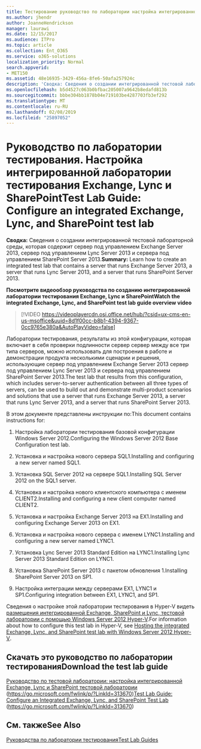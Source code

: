 ```yaml
---
title: Тестирование руководство по лаборатории настройка интегрированной Exchange, Lync и SharePoint тестовой лаборатории
ms.author: jhendr
author: JoanneHendrickson
manager: laurawi
ms.date: 12/15/2017
ms.audience: ITPro
ms.topic: article
ms.collection: Ent_O365
ms.service: o365-solutions
localization_priority: Normal
search.appverid:
- MET150
ms.assetid: 48e16935-3429-456a-8fe6-50afa257924c
description: 'Сводка: Сведения о создании интегрированной тестовой лабораторной среды, которая содержит сервер под управлением Exchange Server 2013, сервер под управлением Lync Server 2013 и сервера под управлением SharePoint Server 2013.'
ms.openlocfilehash: b5d4527c063b0bfbac205007a9642b8edafd813b
ms.sourcegitcommit: bbbe304bb1878b04e719103be4287703fb3ef292
ms.translationtype: MT
ms.contentlocale: ru-RU
ms.lasthandoff: 02/08/2019
ms.locfileid: "25897052"
---
```

# <a name="test-lab-guide-configure-an-integrated-exchange-lync-and-sharepoint-test-lab"></a><span data-ttu-id="9fe60-103">Руководство по лаборатории тестирования. Настройка интегрированной лаборатории тестирования Exchange, Lync и SharePoint</span><span class="sxs-lookup"><span data-stu-id="9fe60-103">Test Lab Guide: Configure an integrated Exchange, Lync, and SharePoint test lab</span></span>

 <span data-ttu-id="9fe60-104">**Сводка:** Сведения о создании интегрированной тестовой лабораторной среды, которая содержит сервер под управлением Exchange Server 2013, сервер под управлением Lync Server 2013 и сервера под управлением SharePoint Server 2013.</span><span class="sxs-lookup"><span data-stu-id="9fe60-104">**Summary:** Learn how to create an integrated test lab that contains a server that runs Exchange Server 2013, a server that runs Lync Server 2013, and a server that runs SharePoint Server 2013.</span></span>
 
<span data-ttu-id="9fe60-105">**Посмотрите видеообзор руководства по созданию интегрированной лаборатории тестирования Exchange, Lync и SharePoint**</span><span class="sxs-lookup"><span data-stu-id="9fe60-105">**Watch the integrated Exchange, Lync, and SharePoint test lab guide overview video**</span></span>

> [!VIDEO https://videoplayercdn.osi.office.net/hub/?csid=ux-cms-en-us-msoffice&uuid=8d1f00cc-b8b1-4394-9367-0cc9765e380a&AutoPlayVideo=false]
 
<span data-ttu-id="9fe60-106">Лаборатории тестирования, результаты из этой конфигурации, которая включает в себя проверки подлинности сервер сервер между все три типа серверов, можно использовать для построения в работе и демонстрации продукта несколькими сценарии и решения, использующие сервер под управлением Exchange Server 2013 сервер под управлением Lync Server 2013 и сервера под управлением SharePoint Server 2013.</span><span class="sxs-lookup"><span data-stu-id="9fe60-106">The test lab that results from this configuration, which includes server-to-server authentication between all three types of servers, can be used to build out and demonstrate multi-product scenarios and solutions that use a server that runs Exchange Server 2013, a server that runs Lync Server 2013, and a server that runs SharePoint Server 2013.</span></span>
  
<span data-ttu-id="9fe60-107">В этом документе представлены инструкции по:</span><span class="sxs-lookup"><span data-stu-id="9fe60-107">This document contains instructions for:</span></span>
  
1. <span data-ttu-id="9fe60-108">Настройка лаборатории тестирования базовой конфигурации Windows Server 2012.</span><span class="sxs-lookup"><span data-stu-id="9fe60-108">Configuring the Windows Server 2012 Base Configuration test lab.</span></span>
    
2. <span data-ttu-id="9fe60-109">Установка и настройка нового сервера SQL1.</span><span class="sxs-lookup"><span data-stu-id="9fe60-109">Installing and configuring a new server named SQL1.</span></span>
    
3. <span data-ttu-id="9fe60-110">Установка SQL Server 2012 на сервере SQL1.</span><span class="sxs-lookup"><span data-stu-id="9fe60-110">Installing SQL Server 2012 on the SQL1 server.</span></span>
    
4. <span data-ttu-id="9fe60-111">Установка и настройка нового клиентского компьютера с именем CLIENT2.</span><span class="sxs-lookup"><span data-stu-id="9fe60-111">Installing and configuring a new client computer named CLIENT2.</span></span>
    
5. <span data-ttu-id="9fe60-112">Установка и настройка Exchange Server 2013 на EX1.</span><span class="sxs-lookup"><span data-stu-id="9fe60-112">Installing and configuring Exchange Server 2013 on EX1.</span></span>
    
6. <span data-ttu-id="9fe60-113">Установка и настройка нового сервера с именем LYNC1.</span><span class="sxs-lookup"><span data-stu-id="9fe60-113">Installing and configuring a new server named LYNC1.</span></span>
    
7. <span data-ttu-id="9fe60-114">Установка Lync Server 2013 Standard Edition на LYNC1.</span><span class="sxs-lookup"><span data-stu-id="9fe60-114">Installing Lync Server 2013 Standard Edition on LYNC1.</span></span>
    
8. <span data-ttu-id="9fe60-115">Установка SharePoint Server 2013 с пакетом обновления 1.</span><span class="sxs-lookup"><span data-stu-id="9fe60-115">Installing SharePoint Server 2013 on SP1.</span></span>
    
9. <span data-ttu-id="9fe60-116">Настройка интеграции между серверами EX1, LYNC1 и SP1.</span><span class="sxs-lookup"><span data-stu-id="9fe60-116">Configuring integration between EX1, LYNC1, and SP1.</span></span>
    
<span data-ttu-id="9fe60-117">Сведения о настройке этой лаборатории тестирования в Hyper-V видеть [размещения интегрированной Exchange, SharePoint и Lync, тестовой лаборатории с помощью Windows Server 2012 Hyper-V](https://social.technet.microsoft.com/wiki/contents/articles/18483.hosting-the-integrated-exchange-lync-and-sharepoint-test-lab-with-windows-server-2012-hyper-v.aspx).</span><span class="sxs-lookup"><span data-stu-id="9fe60-117">For information about how to configure this test lab in Hyper-V, see [Hosting the integrated Exchange, Lync, and SharePoint test lab with Windows Server 2012 Hyper-V](https://social.technet.microsoft.com/wiki/contents/articles/18483.hosting-the-integrated-exchange-lync-and-sharepoint-test-lab-with-windows-server-2012-hyper-v.aspx).</span></span>
  
## <a name="download-the-test-lab-guide"></a><span data-ttu-id="9fe60-118">Скачать это руководство по лаборатории тестирования</span><span class="sxs-lookup"><span data-stu-id="9fe60-118">Download the test lab guide</span></span>

<span data-ttu-id="9fe60-119">[Руководство по тестовой лаборатории: настройка интегрированной Exchange, Lync и SharePoint тестовой лаборатории](https://go.microsoft.com/fwlink/p/?LinkId=313670) (https://go.microsoft.com/fwlink/p/?LinkId=313670)</span><span class="sxs-lookup"><span data-stu-id="9fe60-119">[Test Lab Guide: Configure an Integrated Exchange, Lync, and SharePoint Test Lab](https://go.microsoft.com/fwlink/p/?LinkId=313670) (https://go.microsoft.com/fwlink/p/?LinkId=313670)</span></span>
  
## <a name="see-also"></a><span data-ttu-id="9fe60-120">См. также</span><span class="sxs-lookup"><span data-stu-id="9fe60-120">See Also</span></span>

[<span data-ttu-id="9fe60-121">Руководства по лаборатории тестирования</span><span class="sxs-lookup"><span data-stu-id="9fe60-121">Test Lab Guides</span></span>](https://go.microsoft.com/fwlink/p/?LinkId=202817)




